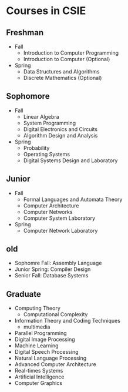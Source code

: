 Courses in CSIE
===============

## Freshman

* Fall
  * Introduction to Computer Programming
  * Introduction to Computer (Optional)
* Spring
  * Data Structures and Algorithms
  * Discrete Mathematics (Optional)

## Sophomore

* Fall
  * Linear Algebra
  * System Programming
  * Digital Electronics and Circuits
  * Algorithm Design and Analysis
* Spring
  * Probability
  * Operating Systems
  * Digital Systems Design and Laboratory

## Junior

* Fall
  * Formal Languages and Automata Theory
  * Computer Architecture
  * Computer Networks
  * Computer System Laboratory
* Spring
  * Computer Network Laboratory

## old

* Sophomre Fall: Assembly Language
* Junior Spring: Compiler Design
* Senior Fall: Database Systems

## Graduate

* Computing Theory
  * Computational Complexity
* Information Theory and Coding Techniques 
  * multimedia
* Parallel Programming 
* Digital Image Processing 
* Machine Learning
* Digital Speech Processing
* Natural Language Processing 
* Advanced Computer Architecture 
* Real-times Systems 
* Artificial Intelligence 
* Computer Graphics 
